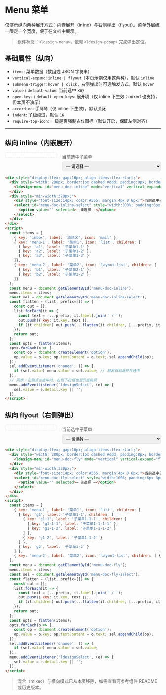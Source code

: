 # Menu 菜单

仅演示纵向两种展开方式：内嵌展开（inline）与右侧弹出（flyout）。菜单外层统一限定一个宽度，便于在文档中展示。

> 组件标签：`<ldesign-menu>`，依赖 `<ldesign-popup>` 完成弹出定位。

## 基础属性（纵向）
- `items`: 菜单数据（数组或 JSON 字符串）
- `vertical-expand`: `inline | flyout`（本页示例仅用这两种），默认 `inline`
- `submenu-trigger`: `hover | click`，右侧弹出时可选触发方式，默认 `hover`
- `value` / `default-value`: 当前选中 key
- `open-keys` / `default-open-keys`: 展开项（仅 inline 下生效；mixed 也支持，但本页不演示）
- `accordion`: 手风琴（仅 inline 下生效），默认关闭
- `indent`: 子级缩进，默认 `16`
- `require-top-icon`: 一级是否强制占位图标（默认开启，保证左侧对齐）

---

<script setup>
import { onMounted } from 'vue'

onMounted(() => {
  const inline = document.getElementById('menu-doc-inline')
  if (inline) {
    const data2 = [
      { key: 'inbox', label: '消息区', icon: 'mail' },
      { key: 'menu-1', label: '菜单1', icon: 'list', children: [
        { key: 'a1', label: '子菜单1-1', children: [
          { key: 'a1-1', label: '子菜单1-1-1', children: [
            { key: 'a1-1-1', label: '子菜单1-1-1-1' },
            { key: 'a1-1-2', label: '子菜单1-1-1-2' }
          ]},
          { key: 'a1-2', label: '子菜单1-1-2' }
        ]},
        { key: 'a2', label: '子菜单1-2' },
        { key: 'a3', label: '子菜单1-3' },
      ]},
      { key: 'menu-2', label: '菜单2', icon: 'layout-list', children: [
        { key: 'b1', label: '子菜单2-1', children: [
          { key: 'b1-1', label: '子菜单2-1-1' },
          { key: 'b1-2', label: '子菜单2-1-2', children: [
            { key: 'b1-2-1', label: '子菜单2-1-2-1' }
          ]}
        ]},
        { key: 'b2', label: '子菜单2-2' },
      ]},
      { key: 'profile', label: '个人中心', icon: 'user' },
      { key: 'video', label: '视频区', icon: 'play' },
    ]
    inline.setAttribute('items', JSON.stringify(data2))
    // 构建下拉选项并与左侧联动
    const sel = document.getElementById('menu-doc-inline-select')
    if (sel) {
      const flatten = (list, prefix=[]) => {
        const out = []
        list.forEach(it => {
          const text = [...prefix, it.label].join(' / ')
          out.push({ key: it.key, text })
          if (it.children) out.push(...flatten(it.children, [...prefix, it.label]))
        })
        return out
      }
      const opts = flatten(data2)
      opts.forEach(o => {
        const op = document.createElement('option')
        op.value = o.key; op.textContent = o.text
        sel.appendChild(op)
      })
      sel.addEventListener('change', () => {
        if (sel.value) inline.setAttribute('value', sel.value)
      })
      inline.addEventListener('ldesignSelect', (e) => {
        sel.value = e.detail?.key || ''
      })
    }
  }

  const fly = document.getElementById('menu-doc-fly')
  if (fly) {
    const data3 = [
      { key: 'menu-1', label: '菜单1', icon: 'list', children: [
        { key: 'g1', label: '子菜单1-1', children: [
          { key: 'g1-1', label: '子菜单1-1-1', children: [
            { key: 'g1-1-1', label: '子菜单1-1-1-1' },
            { key: 'g1-1-2', label: '子菜单1-1-1-2' }
          ]},
          { key: 'g1-2', label: '子菜单1-1-2' }
        ]},
        { key: 'g2', label: '子菜单1-2' },
      ]},
      { key: 'menu-2', label: '菜单2', icon: 'layout-list', children: [
        { key: 'k1', label: '子菜单2-1', children: [
          { key: 'k1-1', label: '子菜单2-1-1' }
        ] }
      ]},
      { key: 'profile', label: '个人中心', icon: 'user' },
    ]
    fly.setAttribute('items', JSON.stringify(data3))
    // 右侧选择器
    const selFly = document.getElementById('menu-doc-fly-select')
    if (selFly) {
      const flatten = (list, prefix=[]) => {
        const out = []
        list.forEach(it => {
          const text = [...prefix, it.label].join(' / ')
          out.push({ key: it.key, text })
          if (it.children) out.push(...flatten(it.children, [...prefix, it.label]))
        })
        return out
      }
      const opts = flatten(data3)
      opts.forEach(o => {
        const op = document.createElement('option')
        op.value = o.key; op.textContent = o.text
        selFly.appendChild(op)
      })
      selFly.addEventListener('change', () => {
        if (selFly.value) fly.setAttribute('value', selFly.value)
      })
      fly.addEventListener('ldesignSelect', (e) => {
        selFly.value = e.detail?.key || ''
      })
    }
  }
})
</script>

## 纵向 inline（内嵌展开）
<div style="display:flex; gap:16px; align-items:flex-start;">
  <div style="width: 280px; border:1px dashed #ddd; padding:8px; border-radius:6px;">
    <ldesign-menu id="menu-doc-inline" mode="vertical" vertical-expand="inline" default-open-keys='["menu-1"]' accordion></ldesign-menu>
  </div>
  <div style="min-width:320px;">
    <div style="font-size:14px; color:#555; margin:4px 0 6px;">当前选中子菜单</div>
    <select id="menu-doc-inline-select" style="width:100%; padding:6px 8px; border:1px solid #ddd; border-radius:6px;">
      <option value="" selected>— 请选择 —</option>
    </select>
  </div>
</div>

```html
<div style="display:flex; gap:16px; align-items:flex-start;">
  <div style="width: 280px; border:1px dashed #ddd; padding:8px; border-radius:6px;">
    <ldesign-menu id="menu-doc-inline" mode="vertical" vertical-expand="inline" default-open-keys='["menu-1"]' accordion></ldesign-menu>
  </div>
  <div style="min-width:320px;">
    <div style="font-size:14px; color:#555; margin:4px 0 6px;">当前选中子菜单</div>
    <select id="menu-doc-inline-select" style="width:100%; padding:6px 8px; border:1px solid #ddd; border-radius:6px;">
      <option value="" selected>— 请选择 —</option>
    </select>
  </div>
</div>
<script>
  const items = [
    { key: 'inbox', label: '消息区', icon: 'mail' },
    { key: 'menu-1', label: '菜单1', icon: 'list', children: [
      { key: 'a1', label: '子菜单1-1' },
      { key: 'a2', label: '子菜单1-2' },
      { key: 'a3', label: '子菜单1-3' }
    ]},
    { key: 'menu-2', label: '菜单2', icon: 'layout-list', children: [
      { key: 'b1', label: '子菜单2-1' },
      { key: 'b2', label: '子菜单2-2' }
    ]}
  ];
  const menu = document.getElementById('menu-doc-inline');
  menu.items = items;
  const sel = document.getElementById('menu-doc-inline-select');
  const flatten = (list, prefix=[]) => {
    const out = [];
    list.forEach(it => {
      const text = [...prefix, it.label].join(' / ');
      out.push({ key: it.key, text });
      if (it.children) out.push(...flatten(it.children, [...prefix, it.label]));
    });
    return out;
  };
  const opts = flatten(items);
  opts.forEach(o => {
    const op = document.createElement('option');
    op.value = o.key; op.textContent = o.text; sel.appendChild(op);
  });
  sel.addEventListener('change', () => {
    if (sel.value) menu.value = sel.value; // 触发自动展开并选中
  });
  // 同步：左侧点击选中时，右侧下拉框也显示当前项
  menu.addEventListener('ldesignSelect', (e) => {
    sel.value = e.detail.key || '';
  });
</script>
```

## 纵向 flyout（右侧弹出）
<div style="display:flex; gap:16px; align-items:flex-start;">
  <div style="width: 280px; border:1px dashed #ddd; padding:8px; border-radius:6px;">
    <ldesign-menu id="menu-doc-fly" mode="vertical" vertical-expand="flyout" submenu-trigger="hover"></ldesign-menu>
  </div>
  <div style="min-width:320px;">
    <div style="font-size:14px; color:#555; margin:4px 0 6px;">当前选中子菜单</div>
    <select id="menu-doc-fly-select" style="width:100%; padding:6px 8px; border:1px solid #ddd; border-radius:6px;">
      <option value="" selected>— 请选择 —</option>
    </select>
  </div>
</div>

```html
<div style="display:flex; gap:16px; align-items:flex-start;">
  <div style="width: 280px; border:1px dashed #ddd; padding:8px; border-radius:6px;">
    <ldesign-menu id="menu-doc-fly" mode="vertical" vertical-expand="flyout" submenu-trigger="hover"></ldesign-menu>
  </div>
  <div style="min-width:320px;">
    <div style="font-size:14px; color:#555; margin:4px 0 6px;">当前选中子菜单</div>
    <select id="menu-doc-fly-select" style="width:100%; padding:6px 8px; border:1px solid #ddd; border-radius:6px;">
      <option value="" selected>— 请选择 —</option>
    </select>
  </div>
</div>
<script>
  const items = [
    { key: 'menu-1', label: '菜单1', icon: 'list', children: [
      { key: 'g1', label: '子菜单1-1', children: [
        { key: 'g1-1', label: '子菜单1-1-1', children: [
          { key: 'g1-1-1', label: '子菜单1-1-1-1' },
          { key: 'g1-1-2', label: '子菜单1-1-1-2' }
        ] },
        { key: 'g1-2', label: '子菜单1-1-2' }
      ] },
      { key: 'g2', label: '子菜单1-2' }
    ] },
    { key: 'menu-2', label: '菜单2', icon: 'layout-list', children: [ { key: 'k1', label: '子菜单2-1', children: [ { key: 'k1-1', label: '子菜单2-1-1' } ] } ] }
  ];
  const menu = document.getElementById('menu-doc-fly');
  menu.items = items;
  const sel = document.getElementById('menu-doc-fly-select');
  const flatten = (list, prefix=[]) => {
    const out = [];
    list.forEach(it => {
      const text = [...prefix, it.label].join(' / ');
      out.push({ key: it.key, text });
      if (it.children) out.push(...flatten(it.children, [...prefix, it.label]));
    });
    return out;
  };
  const opts = flatten(items);
  opts.forEach(o => {
    const op = document.createElement('option');
    op.value = o.key; op.textContent = o.text; sel.appendChild(op);
  });
  sel.addEventListener('change', () => {
    if (sel.value) menu.value = sel.value;
  });
  menu.addEventListener('ldesignSelect', (e) => {
    sel.value = e.detail.key || '';
  });
</script>
```

> 混合（mixed）与横向模式已从本页移除，如需查看可参考组件 README 或历史版本。
